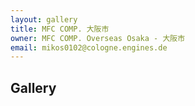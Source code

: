 ```yaml
---
layout: gallery
title: MFC COMP. 大阪市
owner: MFC COMP. Overseas Osaka - 大阪市
email: mikos0102@cologne.engines.de
---
```


## Gallery

